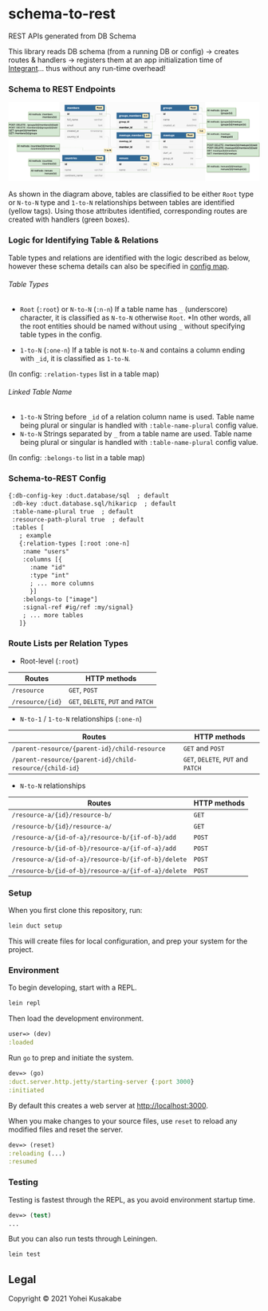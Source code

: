 # schema-to-rest

REST APIs generated from DB Schema

This library reads DB schema (from a running DB or config) → creates routes & handlers → registers them at an app initialization time of [Integrant](https://github.com/weavejester/integrant)... thus without any run-time overhead!

### Schema to REST Endpoints

![Image of Yaktocat](./docs/images/db-rest-apis.png)

As shown in the diagram above, tables are classified to be either `Root` type or `N-to-N` type and `1-to-N` relationships between tables are identified (yellow tags). Using those attributes identified, corresponding routes are created with handlers (green boxes).

### Logic for Identifying Table & Relations

Table types and relations are identified with the logic described as below, however these schema details can also be specified in [config map](#schema-to-rest-config).

###### Table Types

* `Root` (`:root`) or `N-to-N` (`:n-n`)
	If a table name has `_` (underscore) character, it is classified as `N-to-N` otherwise `Root`.
	*In other words, all the root entities should be named without using `_` without specifying table types in the config.

* `1-to-N` (`:one-n`)
	If a table is not `N-to-N` and contains a column ending with `_id`, it is classified as `1-to-N`.

(In config: `:relation-types` list in a table map)

###### Linked Table Name

* `1-to-N` 
	String before `_id` of a relation column name is used. Table name being plural or singular is handled with `:table-name-plural` config value.
* `N-to-N`
	Strings separated by `_` from a table name are used. Table name being plural or singular is handled with `:table-name-plural` config value.

(In config: `:belongs-to` list in a table map)

### Schema-to-REST Config

```edn
{:db-config-key :duct.database/sql  ; default
 :db-key :duct.database.sql/hikaricp  ; default
 :table-name-plural true  ; default
 :resource-path-plural true  ; default
 :tables [
   ; example
   {:relation-types [:root :one-n]
    :name "users"
    :columns [{
      :name "id"
      :type "int"
      ; ... more columns
      }]
    :belongs-to ["image"]
    :signal-ref #ig/ref :my/signal}
    ; ... more tables
   ]}
```

### Route Lists per Relation Types

* Root-level (`:root`)

| Routes           | HTTP methods                               |
|------------------|--------------------------------------------|
| `/resource`      | `GET`, `POST`                              |
| `/resource/{id}` | `GET`, `DELETE`, `PUT` and `PATCH` |

* `N-to-1` / `1-to-N` relationships (`:one-n`)

| Routes                                                   | HTTP methods                       |
|----------------------------------------------------------|------------------------------------|
| `/parent-resource/{parent-id}/child-resource`            | `GET` and `POST`                   |
| `/parent-resource/{parent-id}/child-resource/{child-id}` | `GET`, `DELETE`, `PUT` and `PATCH` |

* `N-to-N` relationships

| Routes                                              | HTTP methods |
|-----------------------------------------------------|--------------|
| `/resource-a/{id}/resource-b/`                      | `GET`        |
| `/resource-b/{id}/resource-a/`                      | `GET`        |
| `/resource-a/{id-of-a}/resource-b/{if-of-b}/add`    | `POST`       |
| `/resource-b/{id-of-b}/resource-a/{if-of-a}/add`    | `POST`       |
| `/resource-a/{id-of-a}/resource-b/{if-of-b}/delete` | `POST`       |
| `/resource-b/{id-of-b}/resource-a/{if-of-a}/delete` | `POST`       |

### 

### Setup

When you first clone this repository, run:

```sh
lein duct setup
```

This will create files for local configuration, and prep your system
for the project.

### Environment

To begin developing, start with a REPL.

```sh
lein repl
```

Then load the development environment.

```clojure
user=> (dev)
:loaded
```

Run `go` to prep and initiate the system.

```clojure
dev=> (go)
:duct.server.http.jetty/starting-server {:port 3000}
:initiated
```

By default this creates a web server at <http://localhost:3000>.

When you make changes to your source files, use `reset` to reload any
modified files and reset the server.

```clojure
dev=> (reset)
:reloading (...)
:resumed
```

### Testing

Testing is fastest through the REPL, as you avoid environment startup
time.

```clojure
dev=> (test)
...
```

But you can also run tests through Leiningen.

```sh
lein test
```

## Legal

Copyright © 2021 Yohei Kusakabe
